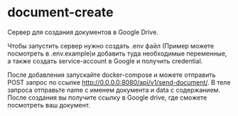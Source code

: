 # document-create  

Сервер для создания документов в Google Drive.  

Чтобы запустить сервер нужно создать .env файл (Пример можете посмотреть в .env.example)и добавить туда необходимые переменные, а также создать service-account в Google и получить credential.  

После добавления запускайте docker-compose и можете отправить POST запрос по ссылке http://0.0.0.0:8080/api/v1/send-document/. В теле запроса отправьте name с именем документа и data с содержанием. После создания вы получите ссылку в Google drive, где сможете посмотреть ваш документ.


